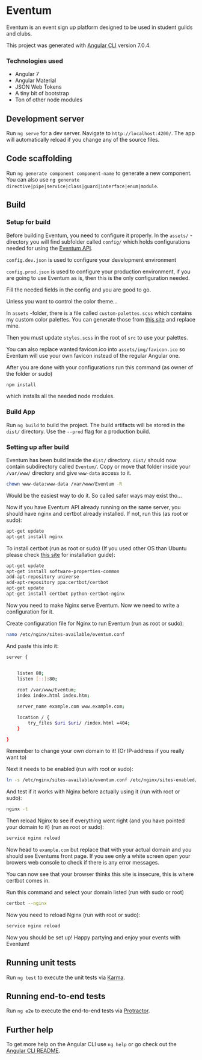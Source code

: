 # Eventum

Eventum is an event sign up platform designed to be used in student guilds and clubs.

This project was generated with [Angular CLI](https://github.com/angular/angular-cli) version 7.0.4.

### Technologies used

* Angular 7
* Angular Material
* JSON Web Tokens
* A tiny bit of bootstrap
* Ton of other node modules

## Development server

Run `ng serve` for a dev server. Navigate to `http://localhost:4200/`. The app will automatically reload if you change any of the source files.

## Code scaffolding

Run `ng generate component component-name` to generate a new component. You can also use `ng generate directive|pipe|service|class|guard|interface|enum|module`.

## Build

### Setup for build

Before building Eventum, you need to configure it properly.
In the `assets/` -directory you will find subfolder called `config/` which holds configurations needed for using the [Eventum API](https://github.com/Natsku123/Eventum-Api).

`config.dev.json` is used to configure your development environment

`config.prod.json` is used to configure your production environment, if you are going to use Eventum as is, then this is the only configuration needed.

Fill the needed fields in the config and you are good to go.

Unless you want to control the color theme...

In `assets` -folder, there is a file called `custom-palettes.scss` which contains my custom color palettes. You can generate those from [this site](http://mcg.mbitson.com/) and replace mine.

Then you must update `styles.scss` in the root of `src` to use your palettes.

You can also replace wanted favicon.ico into `assets/img/favicon.ico` so Eventum will use your own favicon instead of the regular Angular one.

After you are done with your configurations run this command (as owner of the folder or sudo)
```bash
npm install
```
which installs all the needed node modules.

### Build App

Run `ng build` to build the project. The build artifacts will be stored in the `dist/` directory. Use the `--prod` flag for a production build.

### Setting up after build

Eventum has been build inside the `dist/` directory. `dist/` should now contain subdirectory called `Eventum/`. Copy or move that folder inside your `/var/www/` directory and give `www-data` access to it.
```bash
chown www-data:www-data /var/www/Eventum -R
```
Would be the easiest way to do it. So called safer ways may exist tho...

Now if you have Eventum API already running on the same server, you should have nginx and certbot already installed. If not, run this (as root or sudo):
```bash
apt-get update
apt-get install nginx
```

To install certbot (run as root or sudo) (If you used other OS than Ubuntu please check [this site](https://certbot.eff.org/) for installation guide):
```bash
apt-get update
apt-get install software-properties-common
add-apt-repository universe
add-apt-repository ppa:certbot/certbot
apt-get update
apt-get install certbot python-certbot-nginx 

```

Now you need to make Nginx serve Eventum. Now we need to write a configuration for it.

Create configuration file for Nginx to run Eventum (run as root or sudo):
```bash
nano /etc/nginx/sites-available/eventum.conf
```

And paste this into it:
```bash
server {


    listen 80;
    listen [::]:80;
    
    root /var/www/Eventum;
    index index.html index.htm;

    server_name example.com www.example.com;

    location / {
        try_files $uri $uri/ /index.html =404;
    }

}
```
Remember to change your own domain to it! (Or IP-address if you really want to)

Next it needs to be enabled (run with root or sudo):
```bash
ln -s /etc/nginx/sites-available/eventum.conf /etc/nginx/sites-enabled/eventum.conf
```

And test if it works with Nginx before actually using it (run with root or sudo):
```bash
nginx -t
```

Then reload Nginx to see if everything went right (and you have pointed your domain to it) (run as root or sudo):
```bash
service nginx reload
```

Now head to `example.com` but replace that with your actual domain and you should see Eventums front page. If you see only a white screen open your browers web console to check if there is any error messages.

You can now see that your browser thinks this site is insecure, this is where certbot comes in.

Run this command and select your domain listed (run with sudo or root)
```bash
certbot --nginx
```

Now you need to reload Nginx (run with root or sudo):
```bash
service nginx reload
```

Now you should be set up! Happy partying and enjoy your events with Eventum!

## Running unit tests

Run `ng test` to execute the unit tests via [Karma](https://karma-runner.github.io).

## Running end-to-end tests

Run `ng e2e` to execute the end-to-end tests via [Protractor](http://www.protractortest.org/).

## Further help

To get more help on the Angular CLI use `ng help` or go check out the [Angular CLI README](https://github.com/angular/angular-cli/blob/master/README.md).
